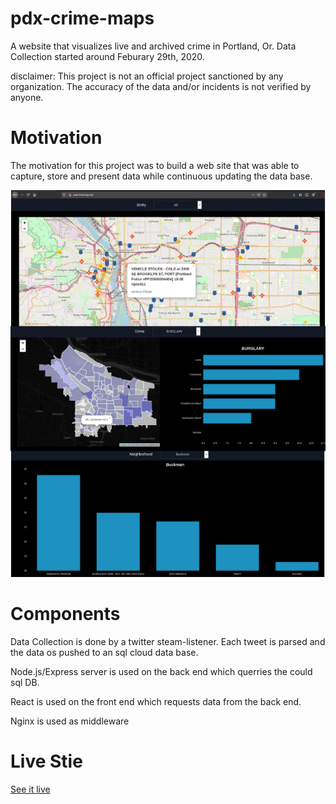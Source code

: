 # pdx-crime-maps
A website that visualizes live and archived crime in Portland, Or. Data Collection started around Feburary 29th, 2020.

disclaimer: This project is not an official project sanctioned by any organization. The accuracy of the data and/or incidents is not verified by anyone.

# Motivation
The motivation for this project was to build a web site that was able to capture, store and present data while continuous updating the data base.

![](images/sitepic.png)

# Components

Data Collection is done by a twitter steam-listener. Each tweet is parsed and the data os pushed to an sql cloud data base.

Node.js/Express server is used on the back end which querries the could sql DB.

React is used on the front end which requests data from the back end.

Nginx is used as middleware

# Live Stie
[See it live](http://pdxcrimemap.net)

